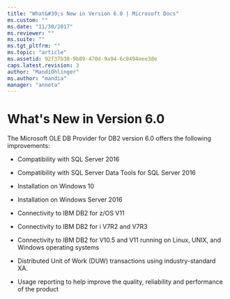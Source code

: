```yaml
---
title: "What&#39;s New in Version 6.0 | Microsoft Docs"
ms.custom: ""
ms.date: "11/30/2017"
ms.reviewer: ""
ms.suite: ""
ms.tgt_pltfrm: ""
ms.topic: "article"
ms.assetid: 92f37b38-9b89-470d-9a94-6c8494eee3de
caps.latest.revision: 3
author: "MandiOhlinger"
ms.author: "mandia"
manager: "anneta"
---
```

# What&#39;s New in Version 6.0
The Microsoft OLE DB Provider for DB2 version 6.0 offers the following improvements:  
  
-   Compatibility with SQL Server 2016  
  
-   Compatibility with SQL Server Data Tools for SQL Server 2016  
  
-   Installation on Windows 10  
  
-   Installation on Windows Server 2016  
  
-   Connectivity to IBM DB2 for z/OS V11

-   Connectivity to IBM DB2 for i V7R2 and V7R3
  
-   Connectivity to IBM DB2 for V10.5 and V11 running on Linux, UNIX, and Windows operating systems

-   Distributed Unit of Work (DUW) transactions using industry-standard XA.

-   Usage reporting to help improve the quality, reliability and performance of the product